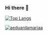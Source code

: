 ### Hi there 👋

<!--
**aeduardamariaa/aeduardamariaa** is a ✨ _special_ ✨ repository because its `README.md` (this file) appears on your GitHub profile.

Here are some ideas to get you started:

- 🔭 I’m currently working on ...
- 🌱 I’m currently learning ...
- 👯 I’m looking to collaborate on ...
- 🤔 I’m looking for help with ...
- 💬 Ask me about ...
- 📫 How to reach me: ...
- 😄 Pronouns: ...
- ⚡ Fun fact: ...
-->
<div style="width: 200px;">
<a href="https://github.com/aeduardamariaa/github-readme-stats">
  <img src="https://github-readme-stats.vercel.app/api/top-langs/?username=aeduardamariaa&langs_count=8" alt="Top Langs" />
</a>
</div>


[![aeduardamariaa](https://github-readme-stats.vercel.app/api/top-langs/?username=aeduardamariaa&layout=compact)](https://github.com/anuraghazra/github-readme-stats)
